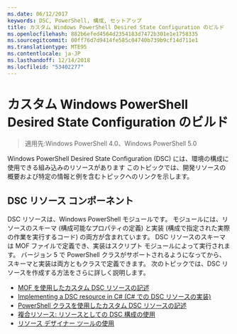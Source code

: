 ```yaml
---
ms.date: 06/12/2017
keywords: DSC, PowerShell, 構成, セットアップ
title: カスタム Windows PowerShell Desired State Configuration のビルド
ms.openlocfilehash: 882b6efed4564d2354183d7472b301e1e1758335
ms.sourcegitcommit: 00ff76d7d9414fe585c04740b739b9cf14d711e1
ms.translationtype: MTE95
ms.contentlocale: ja-JP
ms.lasthandoff: 12/14/2018
ms.locfileid: "53402277"
---
```

# <a name="build-custom-windows-powershell-desired-state-configuration-resources"></a>カスタム Windows PowerShell Desired State Configuration のビルド

> 適用先:Windows PowerShell 4.0、Windows PowerShell 5.0

Windows PowerShell Desired State Configuration (DSC) には、環境の構成に使用できる組み込みのリソースがあります このトピックでは、開発リソースの概要および特定の情報と例を含むトピックへのリンクを示します。

## <a name="dsc-resource-components"></a>DSC リソース コンポーネント

DSC リソースは、Windows PowerShell モジュールです。 モジュールには、リソースのスキーマ (構成可能なプロパティの定義) と実装 (構成で指定された実際の作業を実行するコード) の両方が含まれています。 DSC リソースのスキーマは MOF ファイルで定義でき、実装はスクリプト モジュールによって実行されます。 バージョン 5 で PowerShell クラスがサポートされるようになってから、スキーマと実装は両方ともクラスで定義できます。 次のトピックでは、DSC リソースを作成する方法をさらに詳しく説明します。

* [MOF を使用したカスタム DSC リソースの記述](authoringResourceMOF.md)
* [Implementing a DSC resource in C# (C# での DSC リソースの実装)](authoringResourceMofCS.md)
* [PowerShell クラスを使用したカスタム DSC リソースの記述](authoringResourceClass.md)
* [複合リソース: リソースとしての DSC 構成の使用](authoringResourceComposite.md)
* [リソース デザイナー ツールの使用](../authoringResourceMofDesigner.md)

